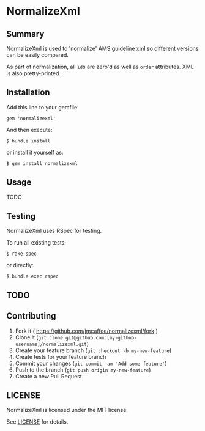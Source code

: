 # NormalizeXml

## Summary

NormalizeXml is used to 'normalize' AMS guideline xml so different
versions can be easily compared.

As part of normalization, all `id`s are zero'd as well as `order`
attributes. XML is also pretty-printed.

## Installation

Add this line to your gemfile:

    gem 'normalizexml'

And then execute:

    $ bundle install

or install it yourself as:

    $ gem install normalizexml

## Usage

TODO

## Testing

NormalizeXml uses RSpec for testing.

To run all existing tests:

    $ rake spec

or directly:

    $ bundle exec rspec

## TODO

## Contributing

1. Fork it ( https://github.com/jmcaffee/normalizexml/fork )
1. Clone it (`git clone git@github.com:[my-github-username]/normalizexml.git`)
2. Create your feature branch (`git checkout -b my-new-feature`)
3. Create tests for your feature branch
4. Commit your changes (`git commit -am 'Add some feature'`)
5. Push to the branch (`git push origin my-new-feature`)
6. Create a new Pull Request

## LICENSE

NormalizeXml is licensed under the MIT license.

See [LICENSE](https://github.com/jmcaffee/normalizexml/blob/master/LICENSE) for
details.


